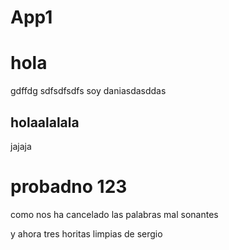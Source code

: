 # App1

# hola
gdffdg
sdfsdfsdfs
soy daniasdasddas


## holaalalala

jajaja
# probadno 123

como nos ha cancelado las palabras mal sonantes 

y ahora tres horitas limpias de sergio

